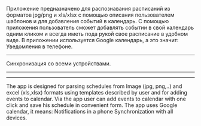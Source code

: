 
Приложение предназначено для распознавания расписаний из форматов jpg/png и xls/xlsx с помощью описания пользователем шаблонов и для добавления событий в календарь. С помощью приложения пользователь сможет добавлять событии в свой календарь одним кликом и всегда иметь пода рукой свое расписание в удобном виде. В приложении используется Google календарь, а это значит: 
Уведомления в телефоне. 
_____
Синхронизация со всеми устройствами.
_____

-----------------------------------------------------------

The app is designed for parsing schedules from Image (jpg, png,..) and excel (xls,xlsx) formats using templates described by user and for adding events to calendar. Via the app user can add events to calendar with one click and save his schedule in convenient form. The app uses Google calendar, it means:
Notifications in a phone
Synchronization with all devices.



